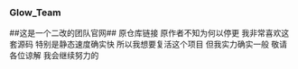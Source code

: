### Glow_Team
##这是一个二改的团队官网##
原仓库链接
原作者不知为何以停更 我非常喜欢这套源码 特别是静态速度确实快 所以我想要复活这个项目 但我实力确实一般 敬请各位谅解 我会继续努力的
